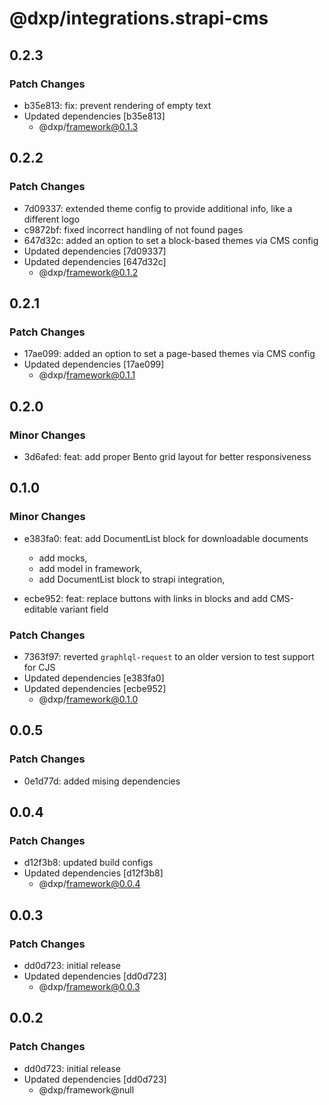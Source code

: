 # @dxp/integrations.strapi-cms

## 0.2.3

### Patch Changes

- b35e813: fix: prevent rendering of empty text
- Updated dependencies [b35e813]
    - @dxp/framework@0.1.3

## 0.2.2

### Patch Changes

- 7d09337: extended theme config to provide additional info, like a different logo
- c9872bf: fixed incorrect handling of not found pages
- 647d32c: added an option to set a block-based themes via CMS config
- Updated dependencies [7d09337]
- Updated dependencies [647d32c]
    - @dxp/framework@0.1.2

## 0.2.1

### Patch Changes

- 17ae099: added an option to set a page-based themes via CMS config
- Updated dependencies [17ae099]
    - @dxp/framework@0.1.1

## 0.2.0

### Minor Changes

- 3d6afed: feat: add proper Bento grid layout for better responsiveness

## 0.1.0

### Minor Changes

- e383fa0: feat: add DocumentList block for downloadable documents

    - add mocks,
    - add model in framework,
    - add DocumentList block to strapi integration,

- ecbe952: feat: replace buttons with links in blocks and add CMS-editable variant field

### Patch Changes

- 7363f97: reverted `graphlql-request` to an older version to test support for CJS
- Updated dependencies [e383fa0]
- Updated dependencies [ecbe952]
    - @dxp/framework@0.1.0

## 0.0.5

### Patch Changes

- 0e1d77d: added mising dependencies

## 0.0.4

### Patch Changes

- d12f3b8: updated build configs
- Updated dependencies [d12f3b8]
    - @dxp/framework@0.0.4

## 0.0.3

### Patch Changes

- dd0d723: initial release
- Updated dependencies [dd0d723]
    - @dxp/framework@0.0.3

## 0.0.2

### Patch Changes

- dd0d723: initial release
- Updated dependencies [dd0d723]
    - @dxp/framework@null
